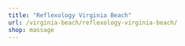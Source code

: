 ```yaml
---
title: "Reflexology Virginia Beach"
url: /virginia-beach/reflexology-virginia-beach/
shop: massage
---
```

